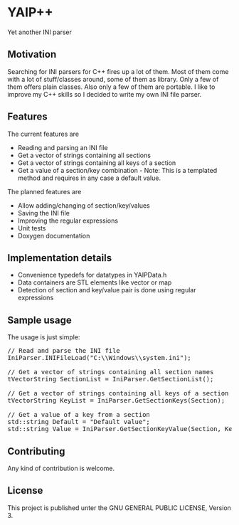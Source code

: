 # YAIP++ #

Yet another INI parser

## Motivation ##

Searching for INI parsers for C++ fires up a lot of them. Most of them come with a lot of stuff/classes around, some of them as library. Only a few of them offers plain classes. Also only a few of them are portable. I like to improve my C++ skills so I decided to write my own INI file parser.

## Features ##

The current features are

* Reading and parsing an INI file
* Get a vector of strings containing all sections
* Get a vector of strings containing all keys of a section
* Get a value of a section/key combination - Note: This is a templated method and requires in any case a default value.

The planned features are

* Allow adding/changing of section/key/values
* Saving the INI file
* Improving the regular expressions
* Unit tests
* Doxygen documentation

## Implementation details ##

* Convenience typedefs for datatypes in YAIPData.h
* Data containers are STL elements like vector or map
* Detection of section and key/value pair is done using regular expressions

## Sample usage ##

The usage is just simple:

<pre>
// Read and parse the INI file
IniParser.INIFileLoad("C:\\Windows\\system.ini");

// Get a vector of strings containing all section names
tVectorString SectionList = IniParser.GetSectionList();

// Get a vector of strings containing all keys of a section
tVectorString KeyList = IniParser.GetSectionKeys(Section);

// Get a value of a key from a section
std::string Default = "Default value";
std::string Value = IniParser.GetSectionKeyValue(Section, Key, Default);
</pre>

## Contributing ##

Any kind of contribution is welcome.

## License ##

This project is published unter the GNU GENERAL PUBLIC LICENSE, Version 3.
